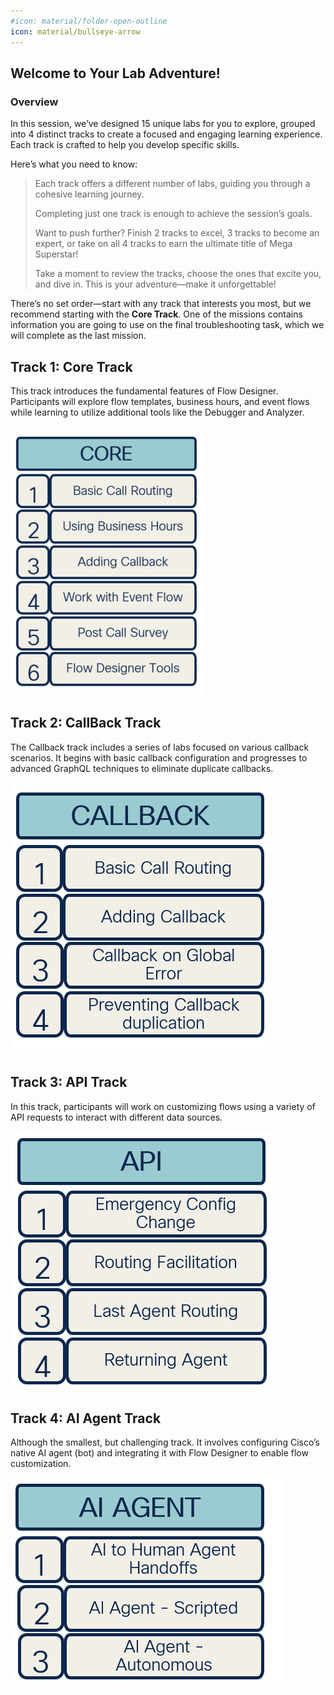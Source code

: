 ```yaml
---
#icon: material/folder-open-outline
icon: material/bullseye-arrow
---
```


## Welcome to Your Lab Adventure!

### Overview
In this session, we’ve designed 15 unique labs for you to explore, grouped into 4 distinct tracks to create a focused and engaging learning experience. Each track is crafted to help you develop specific skills.

Here’s what you need to know:

  > Each track offers a different number of labs, guiding you through a cohesive learning journey.
  >
  > Completing just one track is enough to achieve the session’s goals.
  > 
  > Want to push further? Finish 2 tracks to excel, 3 tracks to become an expert, or take on all 4 tracks to earn the ultimate title of Mega Superstar!
  >
  > Take a moment to review the tracks, choose the ones that excite you, and dive in. This is your adventure—make it unforgettable!

There’s no set order—start with any track that interests you most, but we recommend starting with the **Core Track**. One of the missions contains information you are going to use on the final troubleshooting task, which we will complete as the last mission.

## Track 1: Core Track

This track introduces the fundamental features of Flow Designer. Participants will explore flow templates, business hours, and event flows while learning to utilize additional tools like the Debugger and Analyzer.

![profiles](../graphics/overview/CoreTrack.png)

## Track 2: CallBack Track

The Callback track includes a series of labs focused on various callback scenarios. It begins with basic callback configuration and progresses to advanced GraphQL techniques to eliminate duplicate callbacks.

![profiles](../graphics/overview/CallBackTrack.png)

## Track 3: API Track

In this track, participants will work on customizing flows using a variety of API requests to interact with different data sources.

![profiles](../graphics/overview/APITrack.png)

## Track 4: AI Agent Track

Although the smallest, but challenging track. It involves configuring Cisco’s native AI agent (bot) and integrating it with Flow Designer to enable flow customization.

![profiles](../graphics/overview/AITrack.png)


<script src='../template_assets/load.js'><script>